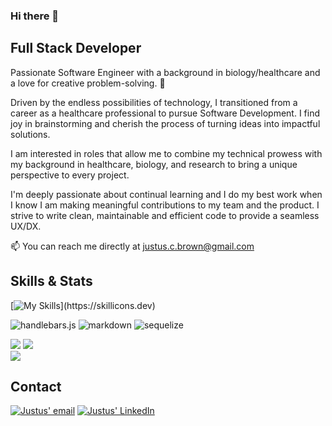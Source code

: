 ### Hi there 👋

## Full Stack Developer
Passionate Software Engineer with a background in biology/healthcare and a love for creative problem-solving. 🚀

Driven by the endless possibilities of technology, I transitioned from a career as a healthcare professional to pursue Software Development. I find joy in brainstorming and cherish the process of turning ideas into impactful solutions.

I am interested in roles that allow me to combine my technical prowess with my background in healthcare, biology, and research to bring a unique perspective to every project. 

I'm deeply passionate about continual learning and I do my best work when I know I am making meaningful contributions to my team and the product. I strive to write clean, maintainable and efficient code to provide a seamless UX/DX.

📫 You can reach me directly at justus.c.brown@gmail.com

## Skills & Stats

[![My Skills](https://skillicons.dev/icons?i=js,ts,aws,css,tailwind,bootstrap,bash,docker,jest,github,git,heroku,mongodb,mysql,dynamodb,nodejs,vscode,jquery,html,react,vue,)](https://skillicons.dev)

![handlebars.js](https://img.shields.io/badge/Handlebars.js-f0772b?style=for-the-badge&logo=handlebarsdotjs&logoColor=black)
![markdown](https://img.shields.io/badge/Markdown-000000?style=for-the-badge&logo=markdown&logoColor=white)
![sequelize](https://img.shields.io/badge/Sequelize-52B0E7?style=for-the-badge&logo=Sequelize&logoColor=white)

![](https://github-profile-summary-cards.vercel.app/api/cards/profile-details?username=brownj47&theme=vue)
![](https://github-readme-stats.vercel.app/api?username=brownj47)
<br>
![](https://github-readme-stats.vercel.app/api/top-langs/?username=brownj47)

## Contact

[![Justus' email](https://img.shields.io/badge/Gmail-D14836?style=for-the-badge&logo=gmail&logoColor=white)](mailto:justus.c.brown@gmail.com) [![Justus' LinkedIn](https://img.shields.io/badge/LinkedIn-0077B5?style=for-the-badge&logo=linkedin&logoColor=white)](https://www.linkedin.com/in/justus-b-8a1158108/)

<!--
**brownj47/brownj47** is a ✨ _special_ ✨ repository because its `README.md` (this file) appears on your GitHub profile.

Here are some ideas to get you started:

- 🔭 I’m currently working on ...
- 🌱 I’m currently learning ...
- 👯 I’m looking to collaborate on ...
- 🤔 I’m looking for help with ...
- 💬 Ask me about ...
- 📫 How to reach me: ...
- 😄 Pronouns: ...
- ⚡ Fun fact: ...
-->
